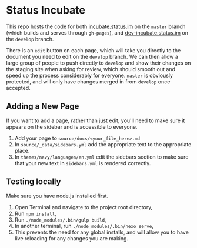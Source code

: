 # Status Incubate

This repo hosts the code for both [incubate.status.im](https://incubate.status.im) on the `master` branch (which builds and serves through `gh-pages`), and [dev-incubate.status.im](https://dev-docs.status.im) on the `develop` branch.

There is an `edit` button on each page, which will take you directly to the document you need to edit on the `develop` branch. We can then allow a large group of people to push directly to `develop` and show their changes on the staging site when asking for review, which should smooth out and speed up the process considerably for everyone. `master` is obviously protected, and will only have changes merged in from `develop` once accepted.

## Adding a New Page

If you want to add a page, rather than just edit, you'll need to make sure it appears on the sidebar and is accessible to everyone.

1. Add your page to `source/docs/<your_file_here>.md`
2. In `source/_data/sidebars.yml` add the appropriate text to the appropriate place.
3. In `themes/navy/languages/en.yml` edit the sidebars section to make sure that your new text in `sidebars.yml` is rendered correctly.

## Testing locally

Make sure you have node.js installed first.

1. Open Terminal and navigate to the project root directory,
2. Run `npm install`,
3. Run `./node_modules/.bin/gulp build`,
4. In another terminal, run `./node_modules/.bin/hexo serve`,
5. This prevents the need for any global installs, and will allow you to have live reloading for any changes you are making.
